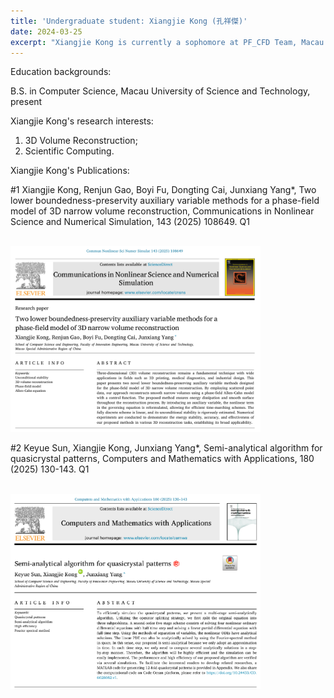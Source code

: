 ```yaml
---
title: 'Undergraduate student: Xiangjie Kong (孔祥傑)'
date: 2024-03-25
excerpt: "Xiangjie Kong is currently a sophomore at PF_CFD Team, Macau University of Science and Technology. His research interest is 3D reconstruction algorithm.<br/><img src='/images/KXJ.png' width='200px'>"
---
```

Education backgrounds:

B.S. in Computer Science, Macau University of Science and Technology, present

Xiangjie Kong's research interests:

1. 3D Volume Reconstruction;
2. Scientific Computing.

Xiangjie Kong's Publications:

#1 Xiangjie Kong, Renjun Gao, Boyi Fu, Dongting Cai, Junxiang Yang*, Two lower boundedness-preservity auxiliary variable methods for a
 phase-field model of 3D narrow volume reconstruction, Communications in Nonlinear Science and Numerical Simulation, 143 (2025) 108649. Q1

<br/><img src='/images/kongpaper1.png' width='400px'>

#2 Keyue Sun, Xiangjie Kong, Junxiang Yang*, Semi-analytical algorithm for quasicrystal patterns, Computers and Mathematics with Applications, 180 (2025) 130-143. Q1

<br/><img src='/images/kongpaper2.png' width='400px'>
